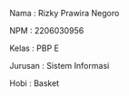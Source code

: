 Nama    : Rizky Prawira Negoro

NPM     : 2206030956

Kelas   : PBP E

Jurusan : Sistem Informasi

Hobi    : Basket